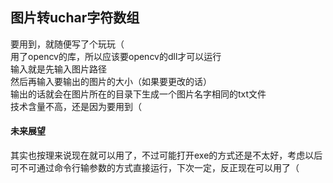 ## 图片转uchar字符数组 ##
要用到，就随便写了个玩玩（  
用了opencv的库，所以应该要opencv的dll才可以运行  
输入就是先输入图片路径  
然后再输入要输出的图片的大小（如果要更改的话）  
输出的话就会在图片所在的目录下生成一个图片名字相同的txt文件  
技术含量不高，还是因为要用到（  

#### 未来展望 ####
其实也按理来说现在就可以用了，不过可能打开exe的方式还是不太好，考虑以后可不可通过命令行输参数的方式直接运行，下次一定，反正现在可以用了（
